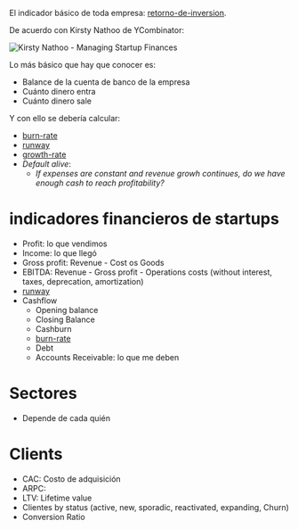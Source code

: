 El indicador básico de toda empresa: [retorno-de-inversion](retorno-de-inversion.md).

De acuerdo con Kirsty Nathoo de YCombinator:

![Kirsty Nathoo - Managing Startup Finances](https://youtu.be/LBC16jhiwak?si=EDzo2AHXJ24PUVuL)

Lo más básico que hay que conocer es:

* Balance de la cuenta de banco de la empresa
* Cuánto dinero entra
* Cuánto dinero sale

Y con ello se debería calcular:

* [burn-rate](burn-rate.md)
* [runway](runway.md)
* [growth-rate](growth-rate.md)
* *Default alive*:
  * *If expenses are constant and revenue growh continues, do we have enough cash to reach profitability?*

# indicadores financieros de startups

* Profit: lo que vendimos
* Income: lo que llegó
* Gross profit: Revenue - Cost os Goods
* EBITDA: Revenue - Gross profit - Operations costs (without interest, taxes, deprecation, amortization)
* [runway](runway.md)
* Cashflow
  * Opening balance
  * Closing Balance
  * Cashburn
  * [burn-rate](burn-rate.md)
  * Debt
  * Accounts Receivable: lo que me deben

# Sectores

* Depende de cada quién

# Clients

* CAC: Costo de adquisición
* ARPC:
* LTV: Lifetime value
* Clientes by status (active, new, sporadic, reactivated, expanding, Churn)
* Conversion Ratio
